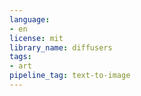 ```yaml
---
language:
- en
license: mit
library_name: diffusers
tags:
- art
pipeline_tag: text-to-image
---
```

